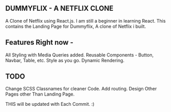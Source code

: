## DUMMYFLIX - A NETFLIX CLONE

A Clone of Netflix using React.js. I am still a beginner in learning React. This contains the Landing Page for Dummyflix, A clone of Netflix i built. 

## Features Right now -

All Styling with Media Queries added.
Reusable Components - Button, Navbar, Table, etc.
Style as you go.
Dynamic Rendering.

## TODO 

Change SCSS Classnames for cleaner Code.
Add routing.
Design Other Pages other Than Landing Page.

THIS will be updated with Each Commit. :)

